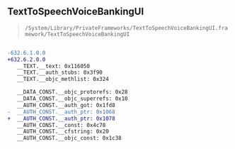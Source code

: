 ## TextToSpeechVoiceBankingUI

> `/System/Library/PrivateFrameworks/TextToSpeechVoiceBankingUI.framework/TextToSpeechVoiceBankingUI`

```diff

-632.6.1.0.0
+632.6.2.0.0
   __TEXT.__text: 0x116050
   __TEXT.__auth_stubs: 0x3f90
   __TEXT.__objc_methlist: 0x324

   __DATA_CONST.__objc_protorefs: 0x28
   __DATA_CONST.__objc_superrefs: 0x10
   __AUTH_CONST.__auth_got: 0x1fd8
-  __AUTH_CONST.__auth_ptr: 0x1068
+  __AUTH_CONST.__auth_ptr: 0x1078
   __AUTH_CONST.__const: 0x4c78
   __AUTH_CONST.__cfstring: 0x20
   __AUTH_CONST.__objc_const: 0x1c38

```
